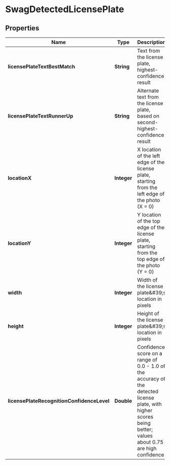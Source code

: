 
# SwagDetectedLicensePlate

## Properties
Name | Type | Description | Notes
------------ | ------------- | ------------- | -------------
**licensePlateTextBestMatch** | **String** | Text from the license plate, highest-confidence result |  [optional]
**licensePlateTextRunnerUp** | **String** | Alternate text from the license plate, based on second-highest-confidence result |  [optional]
**locationX** | **Integer** | X location of the left edge of the license plate, starting from the left edge of the photo (X &#x3D; 0) |  [optional]
**locationY** | **Integer** | Y location of the top edge of the license plate, starting from the top edge of the photo (Y &#x3D; 0) |  [optional]
**width** | **Integer** | Width of the license plate\&#39;s location in pixels |  [optional]
**height** | **Integer** | Height of the license plate\&#39;s location in pixels |  [optional]
**licensePlateRecognitionConfidenceLevel** | **Double** | Confidence score on a range of 0.0 - 1.0 of the accuracy of the detected license plate, with higher scores being better; values about 0.75 are high confidence |  [optional]



